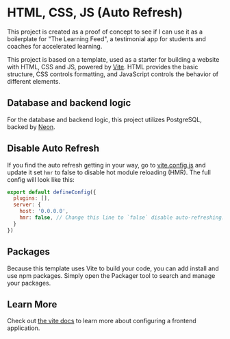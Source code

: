 # HTML, CSS, JS (Auto Refresh)

This project is created as a proof of concept to see if I can use it as a boilerplate for "The Learning Feed", a testimonial app for students and coaches for accelerated learning.

This project is based on a template, used as a starter for building a website with HTML, CSS and JS, powered by [Vite](https://vitejs.dev/). HTML provides the basic structure, CSS controls formatting, and JavaScript controls the behavior of different elements.

## Database and backend logic
For the database and backend logic, this project utilizes PostgreSQL, backed by [Neon](https://neon.tech/docs/connect/connect-from-any-app#connection-examples).

## Disable Auto Refresh

If you find the auto refresh getting in your way, go to [vite.config.js](./vite.config.js) and update it set `hmr` to false to disable hot module reloading (HMR). The full config will look like this:

```js
export default defineConfig({
  plugins: [],
  server: {
    host: '0.0.0.0',
    hmr: false, // Change this line to `false` disable auto-refreshing.
  }
})
```

## Packages

Because this template uses Vite to build your code, you can add install and use npm packages. Simply open the Packager tool to search and manage your packages.

## Learn More

Check out [the vite docs](https://vitejs.dev) to learn more about configuring a frontend application.
